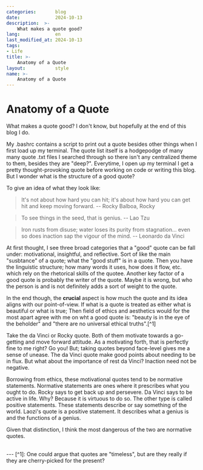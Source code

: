 ```yaml
---
categories:       blog
date:             2024-10-13
description:  >-
    What makes a quote good?
lang:             en
last_modified_at: 2024-10-13
tags:
- Life
title: >-
    Anatomy of a Quote
layout:           style
name: >-  
    Anatomy of a Quote
---
```



# Anatomy of a Quote

What makes a quote good? I don't know, but hopefully at the end of this blog I do. 

My .bashrc contains a script to print out a quote besides other things when I first load up my terminal. The quote list itself is a hodgepodge of many many quote .txt files I searched through so there isn't any centralized theme to them, besides they are "deep?". Everytime, I open up my terminal I get a pretty thought-provoking quote before working on code or writing this blog. But I wonder what is the structure of a good quote?

To give an idea of what they look like:

> It's not about how hard you can hit; it's about how hard you can get hit and keep moving forward.
-- Rocky Balboa, Rocky

> To see things in the seed, that is genius.
-- Lao Tzu

>Iron rusts from disuse; water loses its purity from stagnation... even so does inaction sap the vigour of the mind.
-- Leonardo da Vinci

At first thought, I see three broad categories that a "good" quote can be fall under: motivational, insightful, and reflective. Sort of like the main "susbtance" of a quote; what the "good stuff" is in a quote. Then you have the linguistic structure; how many words it uses, how does it flow, etc. which rely on the rhetorical skills of the quotee. Another key factor of a good quote is probably the writer of the quote. Maybe it is wrong, but who the person is and is not definitely adds a sort of weight to the quote. 

In the end though, the **crucial** aspect is how much the quote and its idea aligns with our point-of-view. If what is a quote is treated as either what is beautiful or what is true; Then field of ethics and aesthetics would for the most apart agree with me on wht a good quote is: "beauty is in the eye of the beholder" and "there are no universal ethical truths".[^1]

Take the da Vinci or Rocky quote. Both of them motivate towards a go-getting and move forward attitude. As a motivating forth, that is perfectly fine to me right? Go you! But; taking quotes beyond face-level gives me a sense of unease. The da Vinci quote make good points about needing to be in flux. But what about the importance of rest da Vinci? Inaction need not be negative.

Borrowing from ethics, these motivational quotes tend to be normative statements. Normative statements are ones where it prescribes what you ought to do. Rocky says to get back up and persevere. Da Vinci says to be active in life. Why? Because it is virtuous to do so. The other type is called positive statements. These statements describe or say something of the world. Laozi's quote is a positive statement. It describes what a genius is and the functions of a genius. 

Given that distinction, I think the most dangerous of the two are normative quotes.

<br/>
---
[^1]: One could argue that quotes are "timeless", but are they really if they are cherry-picked for the present?
